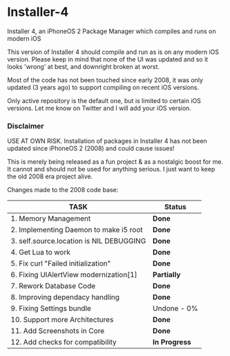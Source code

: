 # Installer-4
Installer 4, an iPhoneOS 2 Package Manager which compiles and runs on modern iOS

This version of Installer 4 should compile and run as is on any modern iOS version. Please keep in mind that none of the UI was updated and so it looks 'wrong' at best, and downright broken at worst.

Most of the code has not been touched since early 2008, it was only updated (3 years ago) to support compiling on recent iOS versions.

Only active repository is the default one, but is limited to certain iOS versions. Let me know on Twitter and I will add your iOS version.

### Disclaimer

USE AT OWN RISK. Installation of packages in Installer 4 has not been updated since iPhoneOS 2 (2008) and could cause issues!

This is merely being released as a fun project & as a nostalgic boost for me. It cannot and should not be used for anything serious. I just want to keep the old 2008 era project alive. 


Changes made to the 2008 code base:

| TASK  | Status |
| ------------- | ------------- |
| 1. Memory Management | **Done**  |
| 2. Implementing Daemon to make i5 root | **Done**  |
| 3. self.source.location is NIL DEBUGGING | **Done** |
| 4. Get Lua to work | **Done** |
| 5. Fix curl "Failed initialization" | **Done** |
| 6. Fixing UIAlertView modernization[1]   | **Partially**  |
| 7. Rework Database Code   | **Done** |
| 8. Improving dependacy handling  | **Done**  |
| 9. Fixing Settings bundle  | Undone - 0%  | **Yes**  |
| 10. Support more Architectures  | **Done**  |
| 11. Add Screenshots in Core  | **Done**  | Done  |
| 12. Add checks for compatibility  | **In Progress**  |


